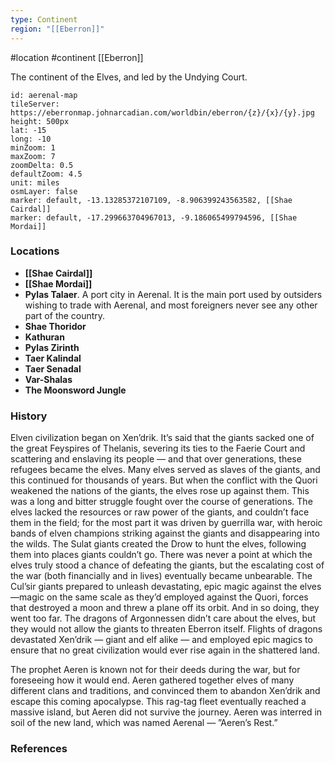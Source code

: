 ```yaml
---
type: Continent
region: "[[Eberron]]"
---
```

 #location #continent [[Eberron]]

The continent of the Elves, and led by the Undying Court.

```leaflet
id: aerenal-map
tileServer: https://eberronmap.johnarcadian.com/worldbin/eberron/{z}/{x}/{y}.jpg
height: 500px
lat: -15
long: -10
minZoom: 1
maxZoom: 7
zoomDelta: 0.5
defaultZoom: 4.5
unit: miles
osmLayer: false
marker: default, -13.13285372107109, -8.906399243563582, [[Shae Cairdal]]
marker: default, -17.299663704967013, -9.186065499794596, [[Shae Mordai]]
```

### Locations

* **[[Shae Cairdal]]**
* **[[Shae Mordai]]**
* **Pylas Talaer**. A port city in Aerenal. It is the main port used by outsiders wishing to trade with Aerenal, and most foreigners never see any other part of the country. 
* **Shae Thoridor**
* **Kathuran**
* **Pylas Zirinth**
* **Taer Kalindal**
* **Taer Senadal**
* **Var-Shalas**
* **The Moonsword Jungle**

### History

Elven civilization began on Xen’drik. It’s said that the giants sacked one of the great Feyspires of Thelanis, severing its ties to the Faerie Court and scattering and enslaving its people — and that over generations, these refugees became the elves. Many elves served as slaves of the giants, and this continued for thousands of years. But when the conflict with the Quori weakened the nations of the giants, the elves rose up against them. This was a long and bitter struggle fought over the course of generations. The elves lacked the resources or raw power of the giants, and couldn’t face them in the field; for the most part it was driven by guerrilla war, with heroic bands of elven champions striking against the giants and disappearing into the wilds. The Sulat giants created the Drow to hunt the elves, following them into places giants couldn’t go. There was never a point at which the elves truly stood a chance of defeating the giants, but the escalating cost of the war (both financially and in lives) eventually became unbearable. The Cul’sir giants prepared to unleash devastating, epic magic against the elves—magic on the same scale as they’d employed against the Quori, forces that destroyed a moon and threw a plane off its orbit. And in so doing, they went too far. The dragons of Argonnessen didn’t care about the elves, but they would not allow the giants to threaten Eberron itself. Flights of dragons devastated Xen’drik — giant and elf alike — and employed epic magics to ensure that no great civilization would ever rise again in the shattered land.

The prophet Aeren is known not for their deeds during the war, but for foreseeing how it would end. Aeren gathered together elves of many different clans and traditions, and convinced them to abandon Xen’drik and escape this coming apocalypse. This rag-tag fleet eventually reached a massive island, but Aeren did not survive the journey. Aeren was interred in soil of the new land, which was named Aerenal — ”Aeren’s Rest.”

### References
